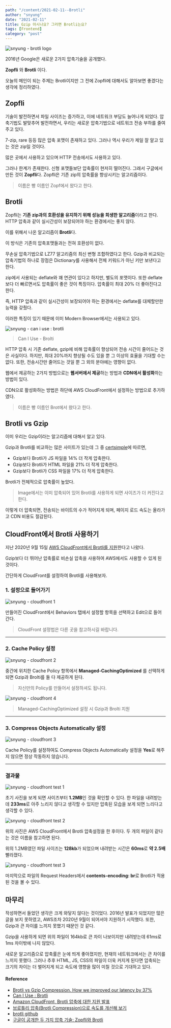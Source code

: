 ```yaml
---
path: "/content/2021-02-11--Brotli"
author: "snyung"
date: "2021-02-11"
title: Gzip 아시나요? 그러면 Brotli는요?
tags: [Frontend]
category: "post"
---
```


![snyung - brotli logo](../../assets/brotli/brotli_logo.png)

2016년 Google은 새로운 2가지 압축기술을 공개했다.

**Zopfli** 와 **Brotli** 이다.

오늘의 메인이 되는 주제는 Brotli이지만 그 전에 Zopfli에 대해서도 알아보면 좋겠다는 생각에 정리하였다.

## Zopfli

기술이 발전하면서 파일 사이즈는 증가하고, 이에 네트워크 부담도 늘어나게 되었다. 압축기법도 발맞추어 발전하면서, 우리는 새로운 압축기법으로 네트워크 전송 부하를 줄여주고 있다.

7-zip, rare 등등 많은 압축 포맷이 존재하고 있다. 그러나 역시 우리가 제일 잘 알고 있는 것은 zip일 것이다.

많은 곳에서 사용하고 있으며 HTTP 전송에서도 사용하고 있다.

그러나 한계가 존재한다. 신형 포맷들보단 압축률이 현저히 떨어진다. 그래서 구글에서 만든 것이 **Zopfli**다. Zopfli은 기존 zip의 압축률을 향상시키는 알고리즘이다.

> 이름은 빵 이름인 Zopf에서 왔다고 한다.

## Brotli

Zopfli는 **기존 zip과의 호환성을 유지하기 위해 성능을 희생한 알고리즘**이라고 한다. HTTP 압축과 같이 실시간성이 보장되어야 하는 환경에서는 좋지 않다.

이를 위해서 나온 알고리즘이 **Brotli**다.

이 방식은 기존의 압축포맷들과는 전혀 호환성이 없다.

무손실 압축기법으로 LZ77 알고리즘의 최신 변형 조합하였다고 한다. Gzip과 비교되는 압축기법의 하나로 장점은 Dictionary를 사용해서 전체 키워드가 아닌 키만 보낸다고 한다.

zip에서 사용되는 deflate와 꽤 연관이 있다고 하지만, 별도의 포맷이다. 또한 deflate보다 더 빠르면서도 압축률이 좋은 것이 특징이다. 압축률이 최대 20% 더 좋아진다고 한다.

즉, HTTP 압축과 같이 실시간성이 보장되어야 하는 환경에서는 deflate를 대체할만한 능력을 갖췄다.

이러한 특징이 있기 때문에 이미 Modern Browser에서는 사용되고 있다.

![snyung - can i use : brotli](../../assets/brotli/caniuse-brotli.png)
> Can I Use - Brolti

HTTP 압축 시 기존 deflate, gzip에 비해 압축률이 향상되어 전송 시간이 줄어드는 것은 사실이다. 하지만, 최대 20%까지 향상될 수도 있을 뿐 그 이상의 효율을 기대할 수는 없다. 또한, 전송시간만 줄어드는 것일 뿐 그 외의 분야에는 영향이 없다.

웹에서 제공하는 2가지 방법으로는 **웹서버에서 제공**하는 방법과 **CDN에서 활성화**하는 방법이 있다.

CDN으로 활성화하는 방법은 하단에 AWS CloudFront에서 설정하는 방법으로 추가하였다.

> 이름은 빵 이름인 Brot에서 왔다고 한다.

## Brotli vs Gzip

이미 우리는 Gzip이라는 알고리즘에 대해서 알고 있다.

Gzip과 Brotli를 비교하는 많은 사이트가 있는데 그 중 [certsimple](https://certsimple.com/)에 따르면,

- Gzip보다 Brotli가 JS 파일을 14% 더 작게 압축한다.
- Gzip보다 Brotli가 HTML 파일을 21% 더 작게 압축한다.
- Gzip보다 Brotli가 CSS 파일을 17% 더 작게 압축한다.

Brotli가 전체적으로 압축률이 높았다.

> Image에서는 이미 압축되어 있어 Brotli를 사용하게 되면 사이즈가 더 커진다고 한다.

이렇게 더 압축되면, 전송되는 바이트의 수가 적어지게 되며, 페이지 로드 속도는 올라가고 CDN 비용도 절감된다.

## CloudFront에서 Brotli 사용하기

지난 2020년 9월 15일 [AWS CloudFront에서 Brotli를 지원](https://aws.amazon.com/ko/about-aws/whats-new/2020/09/cloudfront-brotli-compression/)한다고 나왔다.

Gzip보다 더 뛰어난 압축률로 비손실 압축을 사용하여 AWS에서도 사용할 수 있게 된 것이다.

간단하게 CloudFront를 설정하여 Brotli를 사용해보자.

### 1. 설정으로 들어가기 

![snyung - cloudfront 1](../../assets/brotli/cloudfront-1.png)

만들어진 CloudFront에서 Behaviors 탭에서 설정할 항목을 선택하고 Edit으로 들어간다.

> CloudFront 설정법은 다른 곳을 참고하시길 바랍니다.

---

### 2. Cache Policy 설정

![snyung - cloudfront 2](../../assets/brotli/cloudfront-2.png)

중간에 위치한 Cache Policy 항목에서 **Managed-CachingOptimized** 를 선택하게 되면 Gzip과 Brolti를 둘 다 제공하게 된다.

> 자신만의 Policy를 만들어서 설정하셔도 됩니다.

![snyung - cloudfront 4](../../assets/brotli/cloudfront-4.png)

> Managed-CachingOptimized 설정 시 Gzip과 Brolti 지원

---

### 3. Compress Objects Automatically 설정

![snyung - cloudfront 3](../../assets/brotli/cloudfront-3.png)

Cache Policy를 설정하여도 Compress Objects Automatically 설정을 **Yes**로 해주지 않으면 정상 작동하지 않습니다.

---

### 결과물

![snyung - cloudfront test 1](../../assets/brotli/test-1.png)

초기 사진을 보게 되면 사이즈부터 **1.2MB**인 것을 확인할 수 있다. 한 파일을 내려받는데 **233ms**로 아주 느리지 않다고 생각할 수 있지만 압축된 모습을 보게 되면 느리다고 생각할 수 있다.

![snyung - cloudfront test 2](../../assets/brotli/test-2.png)

위의 사진은 AWS CloudFront에서 Brotli 압축설정을 한 후이다. 두 개의 파일이 같다는 것은 이름을 참고하면 된다.

위의 1.2MB였던 파일 사이즈는 **128kb**가 되었으며 내려받는 시간은 **60ms**로 **약 2.5배** 빨라졌다.

![snyung - cloudfront test 3](../../assets/brotli/test-3.png)

마지막으로 파일의 Request Headers에서 **contents-encoding: br**로 Brotli가 적용된 것을 볼 수 있다.

## 마무리

작성하면서 들었던 생각은 크게 와닿지 않다는 것이었다. 2016년 발표가 되었지만 많은 글을 보지 못하였고, AWS조차 2020년 9월이 되어서야 지원하기 시작했다. 또한, Gzip과 큰 차이를 느끼지 못했기 때문인 것 같다. 

Gzip을 사용하게 되면 위의 파일이 164kb로 큰 차이 나보이지만 내려받는데 61ms로 1ms 차이밖에 나지 않았다.

새로운 알고리즘으로 압축률은 눈에 띄게 좋아졌지만, 현재의 네트워크에서는 큰 차이를 느끼지 못했다. 그러나 추후 HTML, JS, CSS의 파일이 더욱 커지게 된다면 압축되는 크기의 차이는 더 벌어지게 되고 속도에 영향을 많이 미칠 것으로 기대하고 있다.

#### Reference

- [Brotli vs Gzip Compression. How we improved our latency by 37%](https://medium.com/oyotech/how-brotli-compression-gave-us-37-latency-improvement-14d41e50fee4)
- [Can I Use : Brotli](https://caniuse.com/?search=brotli)
- [Amazon CloudFront, Brotli 압축에 대한 지원 발표](https://aws.amazon.com/ko/about-aws/whats-new/2020/09/cloudfront-brotli-compression/)
- [브로틀리 압축(Brotli Compression)으로 속도를 개선해 보기](https://happist.com/561373/%EC%82%AC%EC%9D%B4%ED%8A%B8-%EC%86%8D%EB%8F%84-%EA%B0%9C%EC%84%A0-%EB%B8%8C%EB%A1%9C%ED%8B%80%EB%A6%AC-%EC%95%95%EC%B6%95brotli-compression%EC%9C%BC%EB%A1%9C-%EC%86%8D%EB%8F%84%EB%A5%BC-%EA%B0%9C)
- [brotli github](https://github.com/google/brotli)
- [구글이 공개한 두 가지 압축 기술: Zopfli와 Brotli](https://teus.tistory.com/410)

